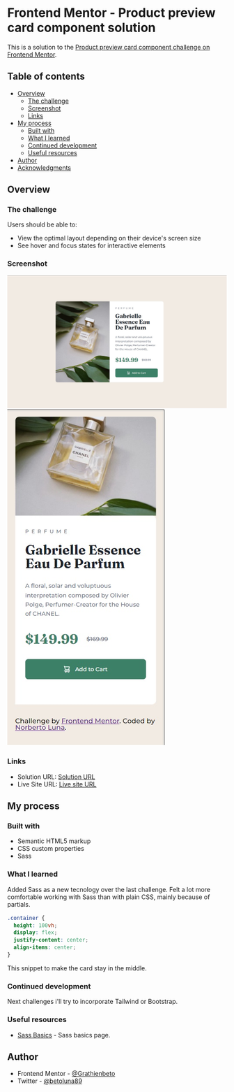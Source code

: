 # Frontend Mentor - Product preview card component solution

This is a solution to the [Product preview card component challenge on Frontend Mentor](https://www.frontendmentor.io/challenges/product-preview-card-component-GO7UmttRfa).

## Table of contents

- [Overview](#overview)
  - [The challenge](#the-challenge)
  - [Screenshot](#screenshot)
  - [Links](#links)
- [My process](#my-process)
  - [Built with](#built-with)
  - [What I learned](#what-i-learned)
  - [Continued development](#continued-development)
  - [Useful resources](#useful-resources)
- [Author](#author)
- [Acknowledgments](#acknowledgments)

## Overview

### The challenge

Users should be able to:

- View the optimal layout depending on their device's screen size
- See hover and focus states for interactive elements

### Screenshot

![](./images/desktop.jpg)
![](./images/mobile.jpg)

### Links

- Solution URL: [Solution URL](https://github.com/Grathienbeto/product-preview-card-component)
- Live Site URL: [Live site URL](https://grathienbeto.github.io/product-preview-card-component/)

## My process

### Built with

- Semantic HTML5 markup
- CSS custom properties
- Sass

### What I learned

Added Sass as a new tecnology over the last challenge. Felt a lot more comfortable working with Sass than with plain CSS, mainly because of partials.

```CSS
.container {
  height: 100vh;
  display: flex;
  justify-content: center;
  align-items: center;
}
```

This snippet to make the card stay in the middle.

### Continued development

Next challenges i'll try to incorporate Tailwind or Bootstrap.

### Useful resources

- [Sass Basics](https://sass-lang.com/guide/) - Sass basics page.

## Author

- Frontend Mentor - [@Grathienbeto](https://www.frontendmentor.io/profile/Grathienbeto)
- Twitter - [@betoluna89](https://twitter.com/betoluna89)

